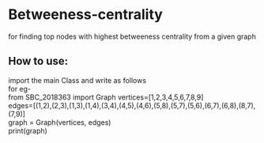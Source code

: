# Betweeness-centrality
for finding top nodes with highest betweeness centrality from a given graph  
## How to use:  
import the main Class and write as follows  
for eg-  
from SBC_2018363 import Graph
vertices=[1,2,3,4,5,6,7,8,9]  
edges=[(1,2),(2,3),(1,3),(1,4),(3,4),(4,5),(4,6),(5,8),(5,7),(5,6),(6,7),(6,8),(8,7),(7,9)]  
graph = Graph(vertices, edges)  
print(graph)
